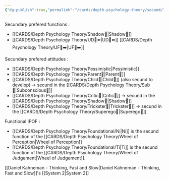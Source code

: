 ```yaml
---
{"dg-publish":true,"permalink":"/cards/depth-psychology-theory/secund/","noteIcon":"1","created":"2023-04-07T16:05:07.672+02:00","updated":"2023-06-22T21:01:36.865+02:00"}
---
```



Secundary prefered functions : 
- [[CARDS/Depth Psychology Theory/Shadow👥\|Shadow👥]] 
- [[CARDS/Depth Psychology Theory/UD👥⬅️\|UD👥⬅️]] [[CARDS/Depth Psychology Theory/UF👥➡️\|UF👥➡️]] 

Secundary prefered attitudes : 
- [[CARDS/Depth Psychology Theory/Pessimistic\|Pessimistic]] 
- [[CARDS/Depth Psychology Theory/Parent🤨\|Parent🤨]] 
- [[CARDS/Depth Psychology Theory/Child👼\|Child👼]] (also secund to develop) → secund in the [[CARDS/Depth Psychology Theory/Sub🤸\|Subconscious🤸]] 
- [[CARDS/Depth Psychology Theory/Critic🤔\|Critic🤔]] → secund in the [[CARDS/Depth Psychology Theory/Shadow👥\|Shadow👥]]
- [[CARDS/Depth Psychology Theory/Trickster🤡\|Trickster🤡]] → secund in the [[CARDS/Depth Psychology Theory/Superego👹\|Superego👹]] 

Functional IPOF : 
- [[CARDS/Depth Psychology Theory/Foundational/Ni\|Ni]] is the secund function of the [[CARDS/Depth Psychology Theory/Wheel of Perception\|Wheel of Perception]]
- [[CARDS/Depth Psychology Theory/Foundational/Ti\|Ti]] is the secund function of the [[CARDS/Depth Psychology Theory/Wheel of Judgement\|Wheel of Judgement]]. 

[[Daniel Kahneman - Thinking, Fast and Slow\|Daniel Kahneman - Thinking, Fast and Slow]]'s [[System 2\|System 2]] 

